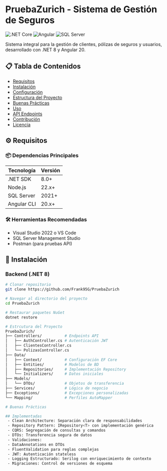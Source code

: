 ﻿# PruebaZurich - Sistema de Gestión de Seguros

![.NET Core](https://img.shields.io/badge/.NET-8.0)
![Angular](https://img.shields.io/badge/Angular-20)
![SQL Server](https://img.shields.io/badge/SQL_Server-2021)

Sistema integral para la gestión de clientes, pólizas de seguros y usuarios, desarrollado con .NET 8 y Angular 20.

## 📋 Tabla de Contenidos
- [Requisitos](#-requisitos)
- [Instalación](#-instalación)
- [Configuración](#-configuración)
- [Estructura del Proyecto](#-estructura-del-proyecto)
- [Buenas Prácticas](#-buenas-prácticas)
- [Uso](#-uso)
- [API Endpoints](#-api-endpoints)
- [Contribución](#-contribución)
- [Licencia](#-licencia)

## ⚙️ Requisitos

### 📦 Dependencias Principales
| Tecnología       | Versión  |
|------------------|----------|
| .NET SDK         | 8.0+     |
| Node.js          | 22.x+    |
| SQL Server       | 2021+    |
| Angular CLI      | 20.x+    |

### 🛠 Herramientas Recomendadas
- Visual Studio 2022 o VS Code
- SQL Server Management Studio
- Postman (para pruebas API)

## 🚀 Instalación

### Backend (.NET 8)
```bash
# Clonar repositorio
git clone https://github.com/Frank95G/PruebaZurich

# Navegar al directorio del proyecto
cd PruebaZurich

# Restaurar paquetes NuGet
dotnet restore

# Estrcutura del Proyecto
PruebaZurich/
├── Controllers/          # Endpoints API
│   ├── AuthController.cs # Autenticación JWT
│   ├── ClientesController.cs
│   └── PolizasController.cs
├── Data/
│   ├── Context/          # Configuración EF Core
│   ├── Entities/         # Modelos de BD
│   ├── Repositories/     # Implementación Repository
│   └── Initializers/     # Datos iniciales
├── Models/
│   └── DTOs/             # Objetos de transferencia
├── Services/             # Lógica de negocio
├── Exceptions/           # Excepciones personalizadas
└── Mapping/              # Perfiles AutoMapper

# Buenas Prácticas

## Implementadas
 - Clean Architecture: Separación clara de responsabilidades
 - Repository Pattern: IRepository<T> con implementación genérica
 - CQRS: Segregación de consultas y comandos
 - DTOs: Transferencia segura de datos
 - Validaciones:
 - DataAnnotations en DTOs
 - FluentValidation para reglas complejas
 - JWT: Autenticación stateless
 - Logging Estructurado: Serilog con enriquecimiento de contexto
 - Migraciones: Control de versiones de esquema


